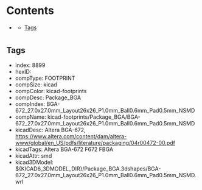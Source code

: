 



Contents
========

* [](#)
	* [Tags](#tags)

# 

## Tags

- index: 8899
- hexID: 
- oompType: FOOTPRINT
- oompSize: kicad
- oompColor: kicad-footprints
- oompDesc: Package_BGA
- oompIndex: BGA-672_27.0x27.0mm_Layout26x26_P1.0mm_Ball0.6mm_Pad0.5mm_NSMD
- oompName: kicad-footprints/Package_BGA/BGA-672_27.0x27.0mm_Layout26x26_P1.0mm_Ball0.6mm_Pad0.5mm_NSMD
- kicadDesc: Altera BGA-672, https://www.altera.com/content/dam/altera-www/global/en_US/pdfs/literature/packaging/04r00472-00.pdf
- kicadTags: Altera BGA-672 F672 FBGA
- kicadAttr: smd
- kicad3DModel: ${KICAD6_3DMODEL_DIR}/Package_BGA.3dshapes/BGA-672_27.0x27.0mm_Layout26x26_P1.0mm_Ball0.6mm_Pad0.5mm_NSMD.wrl
